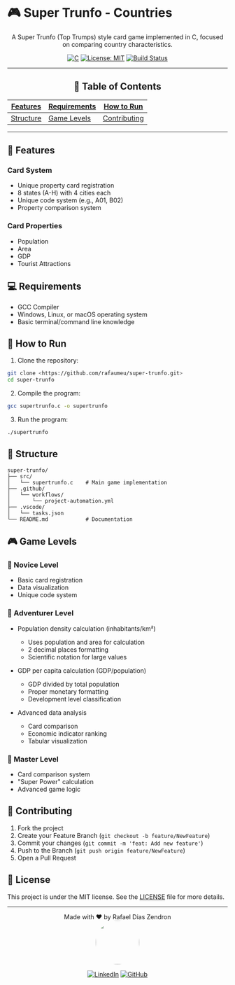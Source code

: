 # 🎮 Super Trunfo - Countries

<div align="center">

A Super Trunfo (Top Trumps) style card game implemented in C, focused on comparing country characteristics.

[![C](https://img.shields.io/badge/C-00599C?style=for-the-badge&logo=c&logoColor=white)](https://en.wikipedia.org/wiki/C_(programming_language))
[![License: MIT](https://img.shields.io/badge/License-MIT-yellow.svg)](https://opensource.org/licenses/MIT)
[![Build Status](https://img.shields.io/badge/build-passing-brightgreen.svg)](https://github.com/rafaumeu/super-trunfo)

---

## 📖 Table of Contents

| [Features](#-features) | [Requirements](#-requirements) | [How to Run](#-how-to-run) |
|---------------------|--------------------------|------------------------|
| [Structure](#-structure) | [Game Levels](#-game-levels) | [Contributing](#-contributing) |

---
</div>

## 🎯 Features

### Card System

- Unique property card registration
- 8 states (A-H) with 4 cities each
- Unique code system (e.g., A01, B02)
- Property comparison system

### Card Properties

- Population
- Area
- GDP
- Tourist Attractions

## 💻 Requirements

- GCC Compiler
- Windows, Linux, or macOS operating system
- Basic terminal/command line knowledge

## 🚀 How to Run

1. Clone the repository:

```bash
git clone <https://github.com/rafaumeu/super-trunfo.git>
cd super-trunfo
```

2. Compile the program:

```bash
gcc supertrunfo.c -o supertrunfo
```

3. Run the program:

```bash
./supertrunfo
```

## 📁 Structure

```
super-trunfo/
├── src/
│   └── supertrunfo.c    # Main game implementation
├── .github/
│   └── workflows/
│       └── project-automation.yml
├── .vscode/
│   └── tasks.json
└── README.md            # Documentation
```

## 🎮 Game Levels

### 🌟 Novice Level

- Basic card registration
- Data visualization
- Unique code system

### 🏃 Adventurer Level

- Population density calculation (inhabitants/km²)
  - Uses population and area for calculation
  - 2 decimal places formatting
  - Scientific notation for large values

- GDP per capita calculation (GDP/population)
  - GDP divided by total population
  - Proper monetary formatting
  - Development level classification

- Advanced data analysis
  - Card comparison
  - Economic indicator ranking
  - Tabular visualization

### 👑 Master Level

- Card comparison system
- "Super Power" calculation
- Advanced game logic

## 🤝 Contributing

1. Fork the project
2. Create your Feature Branch (`git checkout -b feature/NewFeature`)
3. Commit your changes (`git commit -m 'feat: Add new feature'`)
4. Push to the Branch (`git push origin feature/NewFeature`)
5. Open a Pull Request

## 📝 License

This project is under the MIT license. See the [LICENSE](LICENSE) file for more details.

---

<div align="center">
Made with ❤️ by Rafael Dias Zendron
</div>
<div align="center">
<img src="https://github.com/rafaumeu.png" width="100" height="100" style="border-radius: 50%;">

[![LinkedIn](https://img.shields.io/badge/LinkedIn-0077B5?style=for-the-badge&logo=linkedin&logoColor=white)](https://www.linkedin.com/in/rafael-dias-zendron-528290132/)
[![GitHub](https://img.shields.io/badge/GitHub-100000?style=for-the-badge&logo=github&logoColor=white)](https://github.com/rafaumeu)
</div>
